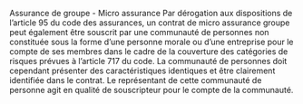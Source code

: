 Assurance de groupe - Micro assurance
Par dérogation aux dispositions de l’article 95 du code des assurances, un contrat de micro assurance groupe peut également être souscrit par une communauté de personnes non constituée sous la forme d’une personne morale ou d’une entreprise pour le compte de ses membres dans le cadre de la couverture des catégories de risques prévues à l’article 717 du code.
La communauté de personnes doit cependant présenter des caractéristiques identiques et être clairement identifiée dans le contrat. Le représentant de cette communauté de personne agit en qualité de souscripteur pour le compte de la communauté.